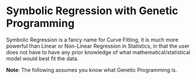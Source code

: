 # Symbolic Regression with Genetic Programming
Symbolic Regression is a fancy name for Curve Fitting, it is much more powerful
than Linear or Non-Linear Regression in Statistics, in that the user does not
have to have any prior knowledge of what mathematical/statistical model would
best fit the data.

**Note**: The following assumes you know what Genetic Programming is.
